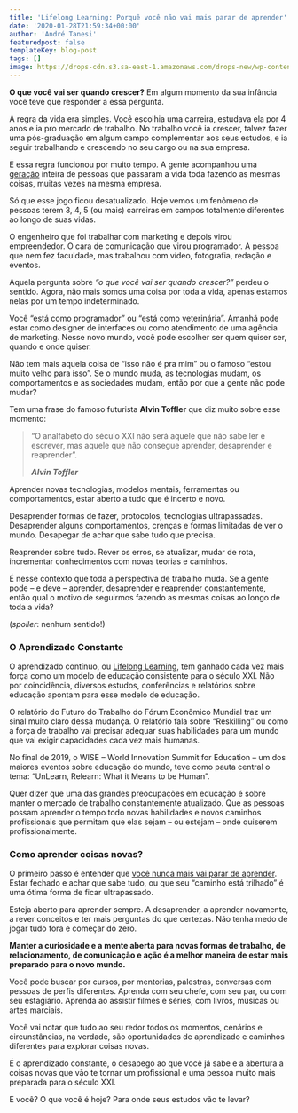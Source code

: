 ```yaml
---
title: 'Lifelong Learning: Porquê você não vai mais parar de aprender'
date: '2020-01-28T21:59:34+00:00'
author: 'André Tanesi'
featuredpost: false
templateKey: blog-post
tags: []
image: https://drops-cdn.s3.sa-east-1.amazonaws.com/drops-new/wp-content/uploads/2020/01/28174232/lifelonglearning_descola-150x150.png
---
```

**O que você vai ser quando crescer?** Em algum momento da sua infância você teve que responder a essa pergunta.

A regra da vida era simples. Você escolhia uma carreira, estudava ela por 4 anos e ia pro mercado de trabalho. No trabalho você ia crescer, talvez fazer uma pós-graduação em algum campo complementar aos seus estudos, e ia seguir trabalhando e crescendo no seu cargo ou na sua empresa.

E essa regra funcionou por muito tempo. A gente acompanhou uma [geração](https://descola.org/curso/multi-geracoes) inteira de pessoas que passaram a vida toda fazendo as mesmas coisas, muitas vezes na mesma empresa.

Só que esse jogo ficou desatualizado. Hoje vemos um fenômeno de pessoas terem 3, 4, 5 (ou mais) carreiras em campos totalmente diferentes ao longo de suas vidas.

O engenheiro que foi trabalhar com marketing e depois virou empreendedor. O cara de comunicação que virou programador. A pessoa que nem fez faculdade, mas trabalhou com vídeo, fotografia, redação e eventos.

Aquela pergunta sobre *“o que você vai ser quando crescer?”* perdeu o sentido. Agora, não mais somos uma coisa por toda a vida, apenas estamos nelas por um tempo indeterminado.

Você “está como programador” ou “está como veterinária”. Amanhã pode estar como designer de interfaces ou como atendimento de uma agência de marketing. Nesse novo mundo, você pode escolher ser quem quiser ser, quando e onde quiser.

Não tem mais aquela coisa de “isso não é pra mim” ou o famoso “estou muito velho para isso”. Se o mundo muda, as tecnologias mudam, os comportamentos e as sociedades mudam, então por que a gente não pode mudar?

Tem uma frase do famoso futurista **Alvin Toffler** que diz muito sobre esse momento:

> “O analfabeto do século XXI não será aquele que não sabe ler e escrever, mas aquele que não consegue aprender, desaprender e reaprender”.
> 
> <cite>**Alvin Toffler**</cite>

Aprender novas tecnologias, modelos mentais, ferramentas ou comportamentos, estar aberto a tudo que é incerto e novo.

Desaprender formas de fazer, protocolos, tecnologias ultrapassadas. Desaprender alguns comportamentos, crenças e formas limitadas de ver o mundo. Desapegar de achar que sabe tudo que precisa.

Reaprender sobre tudo. Rever os erros, se atualizar, mudar de rota, incrementar conhecimentos com novas teorias e caminhos.

É nesse contexto que toda a perspectiva de trabalho muda. Se a gente pode – e deve – aprender, desaprender e reaprender constantemente, então qual o motivo de seguirmos fazendo as mesmas coisas ao longo de toda a vida?

(*spoiler*: nenhum sentido!)

### O Aprendizado Constante

O aprendizado contínuo, ou [Lifelong Learning](https://descola.org/curso/lifelong-learning), tem ganhado cada vez mais força como um modelo de educação consistente para o século XXI. Não por coincidência, diversos estudos, conferências e relatórios sobre educação apontam para esse modelo de educação.

O relatório do Futuro do Trabalho do Fórum Econômico Mundial traz um sinal muito claro dessa mudança. O relatório fala sobre “Reskilling” ou como a força de trabalho vai precisar adequar suas habilidades para um mundo que vai exigir capacidades cada vez mais humanas.

No final de 2019, o WISE – World Innovation Summit for Education – um dos maiores eventos sobre educação do mundo, teve como pauta central o tema: “UnLearn, Relearn: What it Means to be Human”.

Quer dizer que uma das grandes preocupações em educação é sobre manter o mercado de trabalho constantemente atualizado. Que as pessoas possam aprender o tempo todo novas habilidades e novos caminhos profissionais que permitam que elas sejam – ou estejam – onde quiserem profissionalmente.

### Como aprender coisas novas?

O primeiro passo é entender que <span style="text-decoration: underline;">você nunca mais vai parar de aprender</span>. Estar fechado e achar que sabe tudo, ou que seu “caminho está trilhado” é uma ótima forma de ficar ultrapassado.

Esteja aberto para aprender sempre. A desaprender, a aprender novamente, a rever conceitos e ter mais perguntas do que certezas. Não tenha medo de jogar tudo fora e começar do zero.

**Manter a curiosidade e a mente aberta para novas formas de trabalho, de relacionamento, de comunicação e ação é a melhor maneira de estar mais preparado para o novo mundo.**

Você pode buscar por cursos, por mentorias, palestras, conversas com pessoas de perfis diferentes. Aprenda com seu chefe, com seu par, ou com seu estagiário. Aprenda ao assistir filmes e séries, com livros, músicas ou artes marciais.

Você vai notar que tudo ao seu redor todos os momentos, cenários e circunstâncias, na verdade, são oportunidades de aprendizado e caminhos diferentes para explorar coisas novas.

É o aprendizado constante, o desapego ao que você já sabe e a abertura a coisas novas que vão te tornar um profissional e uma pessoa muito mais preparada para o século XXI.

E você? O que você é hoje? Para onde seus estudos vão te levar?